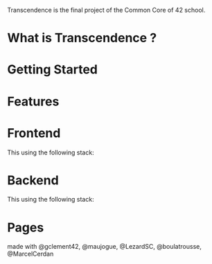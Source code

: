 Transcendence is the final project of the Common Core of 42 school.

# What is Transcendence ?

# Getting Started

# Features

# Frontend
This using the following stack:

# Backend
This using the following stack:

# Pages


made with @gclement42, @maujogue, @LezardSC, @boulatrousse, @MarcelCerdan

